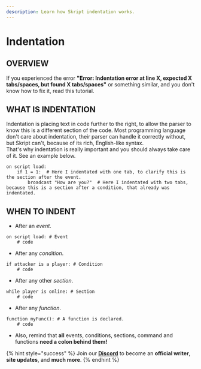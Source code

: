 ```yaml
---
description: Learn how Skript indentation works.
---
```


# Indentation

## OVERVIEW

If you experienced the error **"Error: Indentation error at line X, expected X tabs/spaces, but found X tabs/spaces"** or something similar, and you don't know how to fix it, read this tutorial.

## WHAT IS INDENTATION <a id="1-what-is-indentation"></a>

Indentation is placing text in code further to the right, to allow the parser to know this is a different section of the code. Most programming language don't care about indentation, their parser can handle it correctly without, but Skript can't, because of its rich, English-like syntax.  
That's why indentation is really important and you should always take care of it. See an example below.

```text
on script load: 
    if 1 = 1:  # Here I indentated with one tab, to clarify this is the section after the event.
        broadcast "How are you?"  # Here I indentated with two tabs, because this is a section after a condition, that already was indentated.
```

## WHEN TO INDENT <a id="2-rules-of-indentation"></a>

* After an _event_.

```text
on script load: # Event
    # code
```

* After any _condition_.

```text
if attacker is a player: # Condition
    # code
```

* After any other _section_.

```text
while player is online: # Section
    # code
```

* After any _function_.

```text
function myFunc(): # A function is declared.
    # code
```

* Also, remind that **all** events, conditions, sections, command and functions **need a colon behind them!**

{% hint style="success" %}
Join our [**Discord**](https://discord.gg/TYhH5bK) to become an **official writer**, **site updates**, and **much more**.
{% endhint %}

